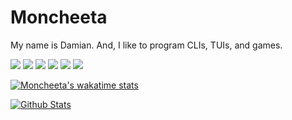 # Moncheeta

My name is Damian. And, I like to program CLIs, TUIs, and games.

![](https://img.shields.io/badge/Editor-Neovim-informational?style=flat&logo=neovim&logoColor=white&color=success)
![](https://img.shields.io/badge/Code-Rust-informational?style=flat&logo=rust&logoColor=white&color=orange)
![](https://img.shields.io/badge/Code-C++-informational?style=flat&logo=cplusplus&logoColor=white&color=blue)
![](https://img.shields.io/badge/Code-Lua-informational?style=flat&logo=lua&logoColor=white&color=blue)
![](https://img.shields.io/badge/Code-Python-informational?style=flat&logo=python&logoColor=white&color=yellow)
![](https://img.shields.io/badge/Code-Kotlin-informational?style=flat&logo=kotlin&logoColor=white&color=blueviolet)

[![Moncheeta's wakatime stats](https://github-readme-stats.vercel.app/api/wakatime?username=Moncheeta&hide_title=true&hide=bash,zsh,sh,json,ini,viml,conf,text,toml&theme=dracula)](https://github.com/anuraghazra/github-readme-stats)

[![Github Stats](https://github-readme-stats.vercel.app/api?username=Moncheeta&show_icons=true&hide=stars&include_all_commits=true&theme=dracula)](https://github.com/anuraghazra/github-readme-stats)
